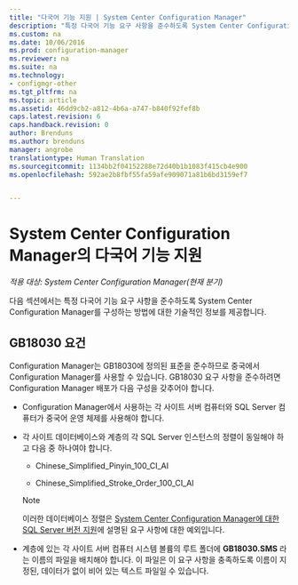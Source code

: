 ```yaml
---
title: "다국어 기능 지원 | System Center Configuration Manager"
description: "특정 다국어 기능 요구 사항을 준수하도록 System Center Configuration Manager를 구성합니다."
ms.custom: na
ms.date: 10/06/2016
ms.prod: configuration-manager
ms.reviewer: na
ms.suite: na
ms.technology:
- configmgr-other
ms.tgt_pltfrm: na
ms.topic: article
ms.assetid: 46dd9cb2-a812-4b6a-a747-b840f92fef8b
caps.latest.revision: 6
caps.handback.revision: 0
author: Brenduns
ms.author: brenduns
manager: angrobe
translationtype: Human Translation
ms.sourcegitcommit: 1134bb2f04152288e72d40b1b1083f415cb4e900
ms.openlocfilehash: 592ae2b8fbf55fa59afe909071a81b6bd3159ef7


---
```

# <a name="international-support-in-system-center-configuration-manager"></a>System Center Configuration Manager의 다국어 기능 지원

*적용 대상: System Center Configuration Manager(현재 분기)*

다음 섹션에서는 특정 다국어 기능 요구 사항을 준수하도록 System Center Configuration Manager를 구성하는 방법에 대한 기술적인 정보를 제공합니다.  

## <a name="gb18030-requirements"></a>GB18030 요건  
 Configuration Manager는 GB18030에 정의된 표준을 준수하므로 중국에서 Configuration Manager를 사용할 수 있습니다. GB18030 요구 사항을 준수하려면 Configuration Manager 배포가 다음 구성을 갖추어야 합니다.  

-   Configuration Manager에서 사용하는 각 사이트 서버 컴퓨터와 SQL Server 컴퓨터가 중국어 운영 체제를 사용해야 합니다.  

-   각 사이트 데이터베이스와 계층의 각 SQL Server 인스턴스의 정렬이 동일해야 하고 다음 중 하나여야 합니다.  

    -   Chinese_Simplified_Pinyin_100_CI_AI  

    -   Chinese_Simplified_Stroke_Order_100_CI_AI  

    > [!NOTE]  
    >  이러한 데이터베이스 정렬은 [System Center Configuration Manager에 대한 SQL Server 버전 지원](../../../core/plan-design/configs/support-for-sql-server-versions.md)에 설명된 요구 사항에 대한 예외입니다.  

-   계층에 있는 각 사이트 서버 컴퓨터 시스템 볼륨의 루트 폴더에 **GB18030.SMS** 라는 이름의 파일을 배치해야 합니다. 이 파일은 이 요구 사항을 충족하도록 이름이 지정된, 데이터가 없이 비어 있는 텍스트 파일일 수 있습니다.  



<!--HONumber=Nov16_HO1-->


